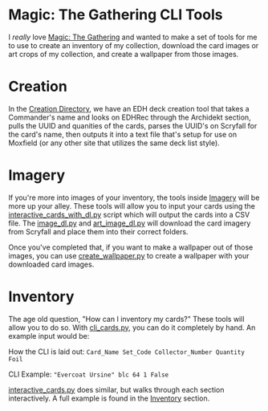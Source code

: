 # Magic: The Gathering CLI Tools

I *really* love [Magic: The Gathering](https://en.wikipedia.org/wiki/Magic:_The_Gathering) and wanted to make a set of tools for me to use to create an inventory of my collection, download the card images or art crops of my collection, and create a wallpaper from those images.

# Creation
In the [Creation Directory](Creation/), we have an EDH deck creation tool that takes a Commander's name and looks on EDHRec through the Archidekt section, pulls the UUID and quanities of the cards, parses the UUID's on Scryfall for the card's name, then outputs it into a text file that's setup for use on Moxfield (or any other site that utilizes the same deck list style).

# Imagery
If you're more into images of your inventory, the tools inside [Imagery](Imagery/) will be more up your alley. These tools will allow you to input your cards using the [interactive_cards_with_dl.py](Imagery/interactive_cards_with_dl.py) script which will output the cards into a CSV file. The [image_dl.py](Imagery/image_dl.py) and [art_image_dl.py](Imagery/art_image_dl.py) will download the card imagery from Scryfall and place them into their correct folders.

Once you've completed that, if you want to make a wallpaper out of those images, you can use [create_wallpaper.py](Imagery/create_wallpaper.py) to create a wallpaper with your downloaded card images.

# Inventory
The age old question, "How can I inventory my cards?" These tools will allow you to do so. With [cli_cards.py](Inventory/cli_cards.py), you can do it completely by hand. An example input would be:

How the CLI is laid out: `Card_Name Set_Code Collector_Number Quantity Foil`

CLI Example: `"Evercoat Ursine" blc 64 1 False`

[interactive_cards.py](Inventory/interactive_cards.py) does similar, but walks through each section interactively. A full example is found in the [Inventory](Inventory/README.md) section.